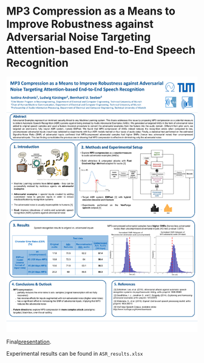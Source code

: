 # MP3 Compression as a Means to Improve Robustness against Adversarial Noise Targeting Attention-based End-to-End Speech Recognition

![Poster](/Poster_FINAL_18.05.2020.png)

Final[presentation](/FINAL_presentation_G-Drive_18.05.2020.pdf).

Experimental results can be found in `ASR_results.xlsx`